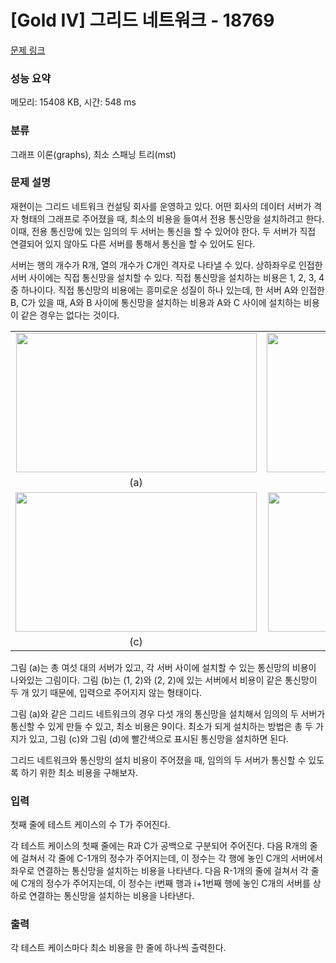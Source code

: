 # [Gold IV] 그리드 네트워크 - 18769 

[문제 링크](https://www.acmicpc.net/problem/18769) 

### 성능 요약

메모리: 15408 KB, 시간: 548 ms

### 분류

그래프 이론(graphs), 최소 스패닝 트리(mst)

### 문제 설명

<p>재현이는 그리드 네트워크 컨설팅 회사를 운영하고 있다. 어떤 회사의 데이터 서버가 격자 형태의 그래프로 주어졌을 때, 최소의 비용을 들여서 전용 통신망을 설치하려고 한다. 이때, 전용 통신망에 있는 임의의 두 서버는 통신을 할 수 있어야 한다. 두 서버가 직접 연결되어 있지 않아도 다른 서버를 통해서 통신을 할 수 있어도 된다.</p>

<p>서버는 행의 개수가 R개, 열의 개수가 C개인 격자로 나타낼 수 있다. 상하좌우로 인접한 서버 사이에는 직접 통신망을 설치할 수 있다. 직접 통신망을 설치하는 비용은 1, 2, 3, 4중 하나이다. 직접 통신망의 비용에는 흥미로운 성질이 하나 있는데, 한 서버 A와 인접한 B, C가 있을 때, A와 B 사이에 통신망을 설치하는 비용과 A와 C 사이에 설치하는 비용이 같은 경우는 없다는 것이다.</p>

<table class="table table-bordered" style="width: 100%;">
	<tbody>
		<tr>
			<td style="width: 50%; vertical-align: middle; text-align: center"><img alt="" src="https://upload.acmicpc.net/60cb8704-1ffe-4767-b9bc-91d3dcb379d6/-/preview/" style="width: 385px; height: 223px;"></td>
			<td style="width: 50%; vertical-align: middle; text-align: center"><img alt="" src="https://upload.acmicpc.net/c9272c2b-4fad-431a-a2e2-9e7f3eb41a61/-/preview/" style="width: 386px; height: 223px;"></td>
		</tr>
		<tr>
			<td style="width: 50%; vertical-align: middle; text-align: center">(a)</td>
			<td style="width: 50%; vertical-align: middle; text-align: center">(b)</td>
		</tr>
		<tr>
			<td style="width: 50%; vertical-align: middle; text-align: center"><img alt="" src="https://upload.acmicpc.net/93b2a9ec-b17c-4f30-aa4d-25f748219d38/-/preview/" style="width: 386px; height: 223px;"></td>
			<td style="width: 50%; vertical-align: middle; text-align: center"><img alt="" src="https://upload.acmicpc.net/bf20c4c4-c71d-4df6-bed8-bbb270b65dd0/-/preview/" style="width: 383px; height: 223px;"></td>
		</tr>
		<tr>
			<td style="width: 50%; vertical-align: middle; text-align: center">(c)</td>
			<td style="width: 50%; vertical-align: middle; text-align: center">(d)</td>
		</tr>
	</tbody>
</table>

<p>그림 (a)는 총 여섯 대의 서버가 있고, 각 서버 사이에 설치할 수 있는 통신망의 비용이 나와있는 그림이다. 그림 (b)는 (1, 2)와 (2, 2)에 있는 서버에서 비용이 같은 통신망이 두 개 있기 때문에, 입력으로 주어지지 않는 형태이다.</p>

<p>그림 (a)와 같은 그리드 네트워크의 경우 다섯 개의 통신망을 설치해서 임의의 두 서버가 통신할 수 있게 만들 수 있고, 최소 비용은 9이다. 최소가 되게 설치하는 방법은 총 두 가지가 있고, 그림 (c)와 그림 (d)에 빨간색으로 표시된 통신망을 설치하면 된다.</p>

<p>그리드 네트워크와 통신망의 설치 비용이 주어졌을 때, 임의의 두 서버가 통신할 수 있도록 하기 위한 최소 비용을 구해보자.</p>

### 입력 

 <p>첫째 줄에 테스트 케이스의 수 T가 주어진다.</p>

<p>각 테스트 케이스의 첫째 줄에는 R과 C가 공백으로 구분되어 주어진다. 다음 R개의 줄에 걸쳐서 각 줄에 C-1개의 정수가 주어지는데, 이 정수는 각 행에 놓인 C개의 서버에서 좌우로 연결하는 통신망을 설치하는 비용을 나타낸다. 다음 R-1개의 줄에 걸쳐서 각 줄에 C개의 정수가 주어지는데, 이 정수는 i번째 행과 i+1번째 행에 놓인 C개의 서버를 상하로 연결하는 통신망을 설치하는 비용을 나타낸다.</p>

### 출력 

 <p>각 테스트 케이스마다 최소 비용을 한 줄에 하나씩 출력한다.</p>

